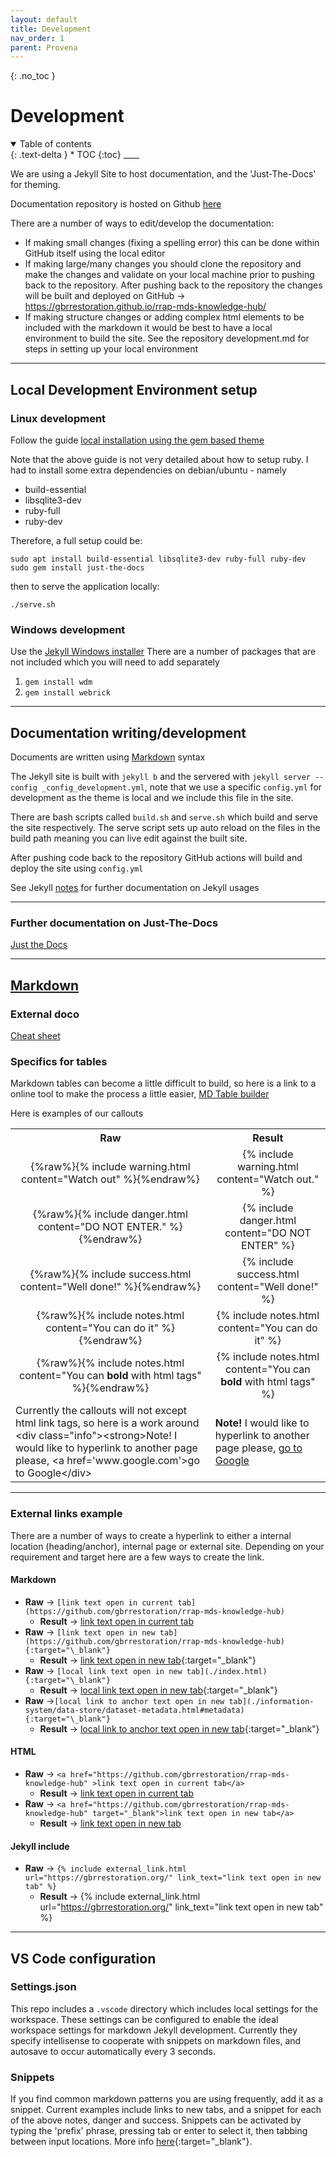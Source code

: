 ```yaml
---
layout: default
title: Development
nav_order: 1
parent: Provena
---
```


{: .no_toc }

#  Development

<details  open markdown="block">
  <summary>
    Table of contents
  </summary>
{: .text-delta }
* TOC
{:toc}
____
</details>

We are using a Jekyll Site to host documentation, and the 'Just-The-Docs' for theming.

Documentation repository is hosted on Github [here](https://github.com/gbrrestoration/rrap-mds-knowledge-hub)

There are a number of ways to edit/develop the documentation:

-   If making small changes (fixing a spelling error) this can be done within GitHub itself using the local editor
-   If making large/many changes you should clone the repository and make the changes and validate on your local machine prior to pushing back to the repository. After pushing back to the repository the changes will be built and deployed on GitHub → https://gbrrestoration.github.io/rrap-mds-knowledge-hub/
-   If making structure changes or adding complex html elements to be included with the markdown it would be best to have a local environment to build the site. See the repository development.md for steps in setting up your local environment

____

## Local Development Environment setup

### Linux development

Follow the guide [local installation using the gem based theme](https://just-the-docs.github.io/just-the-docs/#local-installation-use-the-gem-based-theme)

Note that the above guide is not very detailed about how to setup ruby. I had to install some extra dependencies on debian/ubuntu - namely

-   build-essential
-   libsqlite3-dev
-   ruby-full
-   ruby-dev

Therefore, a full setup could be:

```
sudo apt install build-essential libsqlite3-dev ruby-full ruby-dev
sudo gem install just-the-docs
```

then to serve the application locally:

```
./serve.sh
```

### Windows development

Use the [Jekyll Windows installer](https://jekyllrb.com/docs/installation/windows/)
There are a number of packages that are not included which you will need to add separately

1. `gem install wdm`
1. `gem install webrick`

____

## Documentation writing/development

Documents are written using [Markdown](https://www.markdownguide.org/cheat-sheet/) syntax

The Jekyll site is built with `jekyll b` and the servered with `jekyll server --config _config_development.yml`, note that we use a specific `config.yml` for development as the theme is local and we include this file in the site.

There are bash scripts called `build.sh` and `serve.sh` which build and serve the site respectively. The serve script sets up auto reload on the files in the build path meaning you can live edit against the built site.

After pushing code back to the repository GitHub actions will build and deploy the site using `config.yml`

See Jekyll [notes](https://jekyllrb.com/docs/usage/) for further documentation on Jekyll usages

____

### Further documentation on Just-The-Docs

[Just the Docs](https://just-the-docs.github.io/just-the-docs/)

____

## [Markdown](https://www.markdownguide.org/)

### External doco
[Cheat sheet](https://www.markdownguide.org/cheat-sheet/)

### Specifics for tables
Markdown tables can become a little difficult to build, so here is a link to a online tool to make the process a little easier, [MD Table builder](https://www.tablesgenerator.com/markdown_tables)

Here is examples of our callouts

<table>
  <tr align=center>
    <th align=center>Raw</th>
    <th align=center>Result</th>
  </tr>
  <tr align=center>
    <td text-align=center>{%raw%}{% include warning.html content="Watch out" %}{%endraw%}</td>
    <td text-align=center>{% include warning.html content="Watch out." %}</td>
  </tr>
  <tr align=center>
    <td>{%raw%}{% include danger.html content="DO NOT ENTER." %}{%endraw%}</td>
    <td>{% include danger.html content="DO NOT ENTER" %}</td>
  </tr>
  <tr align=center>
    <td>{%raw%}{% include success.html content="Well done!" %}{%endraw%}</td>
    <td>{% include success.html content="Well done!" %}</td>
  </tr>
  <tr align=center>
    <td>{%raw%}{% include notes.html content="You can do it" %}{%endraw%}</td>
    <td>{% include notes.html content="You can do it" %}</td>
  </tr>
  <tr align=center>
    <td>{%raw%}{% include notes.html content="You can<b> bold</b> with html tags" %}{%endraw%}</td>
    <td>{% include notes.html content="You can<b> bold</b> with html tags" %}</td>
  </tr>
  <tr>
    <td>Currently the callouts will not except html link tags, so here is a work around <br> &lt;div class="info">&lt;strong>Note!</strong> I would like to hyperlink to another page please, &lt;a href='www.google.com'>go to Google</a>&lt;/div></td>
    <td text-align=center><div class="info"><strong>Note! </strong> I would like to hyperlink to another page please,  <a href='www.google.com'>go to Google</a></div></td>
  </tr> 
</table>

____
### External links example
There are a number of ways to create a hyperlink to either a internal location (heading/anchor), internal page or external site.  Depending on your requirement and target here are a few ways to create the link.
#### Markdown
- **Raw** -> `[link text open in current tab](https://github.com/gbrrestoration/rrap-mds-knowledge-hub)`
  - **Result** -> [link text open in current tab](https://github.com/gbrrestoration/rrap-mds-knowledge-hub)
- **Raw** -> `[link text open in new tab](https://github.com/gbrrestoration/rrap-mds-knowledge-hub){:target="\_blank"}`
  - **Result** -> [link text open in new tab](https://github.com/gbrrestoration/rrap-mds-knowledge-hub){:target="\_blank"}
- **Raw** -> `[local link text open in new tab](./index.html){:target="\_blank"}`
  - **Result** -> [local link text open in new tab](./index.html){:target="\_blank"}
- **Raw** ->`[local link to anchor text open in new tab](./information-system/data-store/dataset-metadata.html#metadata){:target="\_blank"}`
  - **Result** -> [local link to anchor text open in new tab](./information-system/data-store/dataset-metadata.html#metadata){:target="\_blank"}

#### HTML
- **Raw** -> `<a href="https://github.com/gbrrestoration/rrap-mds-knowledge-hub" >link text open in current tab</a>`
  - **Result** -> <a href="https://github.com/gbrrestoration/rrap-mds-knowledge-hub" >link text open in current tab</a>
- **Raw** -> `<a href="https://github.com/gbrrestoration/rrap-mds-knowledge-hub" target="_blank">link text open in new tab</a>`
  - **Result** -> <a href="https://github.com/gbrrestoration/rrap-mds-knowledge-hub" target="_blank">link text open in new tab</a>


#### Jekyll include
- **Raw** -> `{% include external_link.html url="https://gbrrestoration.org/" link_text="link text open in new tab" %}`
  - **Result** -> {% include external_link.html url="https://gbrrestoration.org/" link_text="link text open in new tab" %}

___
## VS Code configuration

### Settings.json

This repo includes a `.vscode` directory which includes local settings for the workspace. These settings can be configured to enable the ideal workspace settings for markdown Jekyll development. Currently they specify intellisense to cooperate with snippets on markdown files, and autosave to occur automatically every 3 seconds.

### Snippets

If you find common markdown patterns you are using frequently, add it as a snippet. Current examples include links to new tabs, and a snippet for each of the above notes, danger and success. Snippets can be activated by typing the 'prefix' phrase, pressing tab or enter to select it, then tabbing between input locations. More info [here](https://code.visualstudio.com/docs/editor/userdefinedsnippets){:target="\_blank"}.

  
